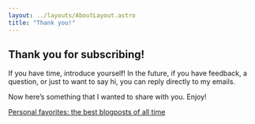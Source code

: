 ```yaml
---
layout: ../layouts/AboutLayout.astro
title: "Thank you!"
---
```


## Thank you for subscribing!

If you have time, introduce yourself! In the future, if you have feedback, a question, or just to want to say hi, you can reply directly to my emails.

Now here’s something that I wanted to share with you. Enjoy!

<a href="../best-blogposts">Personal favorites: the best blogposts of all time</a>
